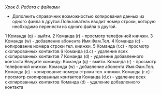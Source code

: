  *Урок 8. Работа с файлами*
* Дополнить справочник возможностью копирования данных из одного файла в другой.Пользователь вводит номер строки, которую необходимо перенести из одного файла в другой.

 1 Команда (q) - выйти. 
 2 Команда (r) - просмотр телефонной книжки. 
 3 Команда (w) - добавление абонента Имя.Фам.Тел. 
 4 Команда (с) - копирование номера строки тел. книжки. 
 5 Команда (r.c) - просмотр скопированных контактов 
 6 Команда (d.c) - удаление всех скопированных контактов 
 7 Команда (d) - удаление добавленного контакта 
 Введите команду: 
 Команда (q) - выйти. 
 Команда (r) - просмотр телефонной книжки. 
 Команда (w) - добавление абонента Имя.Фам.Тел. 
 Команда (с) - копирование номера строки тел. книжки. 
 Команда (r.c) - просмотр скопированных контактов 
 Команда (d.c) - удаление всех скопированных контактов 
 Команда (d) - удаление добавленного контакта 
